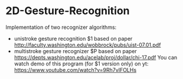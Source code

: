# 2D-Gesture-Recognition

Implementation of two recognizer algorithms: 
- unistroke gesture recognition $1 based on paper http://faculty.washington.edu/wobbrock/pubs/uist-07.01.pdf
- multistroke gesture recognizer $P based on paper https://depts.washington.edu/acelab/proj/dollar/chi-17.pdf
You can watch demo of this program (for $1 version only) on yt: https://www.youtube.com/watch?v=9Rh7vIFOLHs
